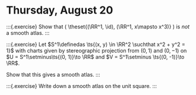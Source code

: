 # Thursday, August 20

:::{.exercise}
Show that \( \theset{(\RR^1, \id), (\RR^1, x\mapsto x^3)} \) is *not* a smooth atlas.
:::

:::{.exercise}
Let $S^1\definedas \ts{(x, y) \in \RR^2 \suchthat x^2 + y^2 = 1}$ with charts given by stereographic projection from $(0, 1)$ and $(0, -1)$ on $U = S^1\setminus\ts{(0, 1)}\to \RR$ and $V = S^1\setminus \ts{(0, -1)}\to \RR$.

Show that this gives a smooth atlas.
:::

:::{.exercise}
Write down a smooth atlas on the unit square.
:::







